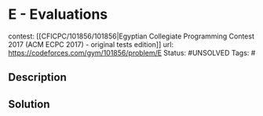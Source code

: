 # E - Evaluations

contest: [[CFICPC/101856/101856|Egyptian Collegiate Programming Contest 2017 (ACM ECPC 2017) - original tests edition]]
url: https://codeforces.com/gym/101856/problem/E
Status: #UNSOLVED
Tags: #

## Description

## Solution

